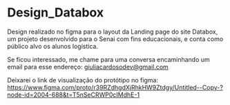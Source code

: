 # Design_Databox
Design realizado no figma para o layout da Landing page do site Databox, um projeto
desenvolvido para o Senai com fins educacionais, e conta como público alvo os alunos 
logística.

Se ficou interessado, me chame para uma conversa encaminhando um email para 
esse endereço: giuliacardosodev@gmail.com

Deixarei o link de visualização do protótipo no figma:
https://www.figma.com/proto/r39RZdhgdXjRhkHW9Ztdgy/Untitled--Copy-?node-id=2004-688&t=T5nSeCRWP0cIMdhE-1
